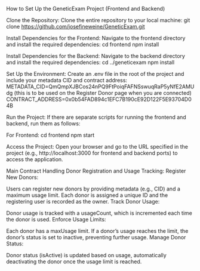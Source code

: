 How to Set Up the GeneticExam Project (Frontend and Backend)

Clone the Repository: Clone the entire repository to your local machine: git clone https://github.com/josefineweine/GeneticExam.git

Install Dependencies for the Frontend: Navigate to the frontend directory and install the required dependencies: cd frontend npm install

Install Dependencies for the Backend: Navigate to the backend directory and install the required dependencies: cd ../geneticexam npm install

Set Up the Environment: Create an .env file in the root of the project and include your metadata CID and contract address: METADATA_CID=QmQmpXJBCos24nPQ9FtPoiqFAFNSswuqRaP5yNfE2AMUdg (this is to be used on the Register Donor page when you are connected) CONTRACT_ADDRESS=0x0b54FAD894c1EFC7B190cE92D122F5E93704D04B

Run the Project: If there are separate scripts for running the frontend and backend, run them as follows:

For Frontend: cd frontend npm start

Access the Project: Open your browser and go to the URL specified in the project (e.g., http://localhost:3000 for frontend and backend ports) to access the application.

Main Contract Handling Donor Registration and Usage Tracking:
Register New Donors:

Users can register new donors by providing metadata (e.g., CID) and a maximum usage limit.
Each donor is assigned a unique ID and the registering user is recorded as the owner.
Track Donor Usage:

Donor usage is tracked with a usageCount, which is incremented each time the donor is used.
Enforce Usage Limits:

Each donor has a maxUsage limit.
If a donor’s usage reaches the limit, the donor’s status is set to inactive, preventing further usage.
Manage Donor Status:

Donor status (isActive) is updated based on usage, automatically deactivating the donor once the usage limit is reached.
